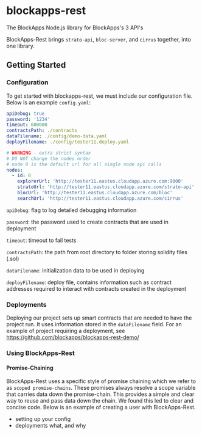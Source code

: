 # blockapps-rest
The BlockApps Node.js library for BlockApps's 3 API's

BlockApps-Rest brings `strato-api`, `bloc-server`, and `cirrus` together, into one
library.

## Getting Started

### Configuration

To get started with blockapps-rest, we must include our configuration file. Below is an example `config.yaml`:
``` yaml
apiDebug: true
password: '1234'
timeout: 600000
contractsPath: ./contracts
dataFilename: ./config/demo-data.yaml
deployFilename: ./config/tester11.deploy.yaml

# WARNING - extra strict syntax
# DO NOT change the nodes order
# node 0 is the default url for all single node api calls
nodes:
  - id: 0
    explorerUrl: 'http://tester11.eastus.cloudapp.azure.com:9000'
    stratoUrl: 'http://tester11.eastus.cloudapp.azure.com/strato-api'
    blocUrl: 'http://tester11.eastus.cloudapp.azure.com/bloc'
    searchUrl: 'http://tester11.eastus.cloudapp.azure.com/cirrus'
```

`apiDebug`: flag to log detailed debugging information

`password`: the password used to create contracts that are used in deployment

`timeout`: timeout to fail tests

`contractsPath`: the path from root directory to folder storing solidity files (.sol)

`dataFilename`: initialization data to be used in deploying

`deployFilename`: deploy file, contains information such as contract addresses required to interact with contracts created in the deployment

### Deployments

Deploying our project sets up smart contracts that are needed to have the project run. It uses information stored in the `dataFilename` field. For an example of project requiring a deployment, see https://github.com/blockapps/blockapps-rest-demo/

### Using BlockApps-Rest

#### Promise-Chaining
BlockApps-Rest uses a specific style of promise chaining which we refer to as `scoped promise-chains`. These promises always resolve a scope variable that carries data down the promise-chain. This provides a simple and clear way to reuse and pass data down the chain. We found this led to clear and concise code. Below is an example of creating a user with BlockApps-Rest.

- setting up your config
- deployments what, and why

